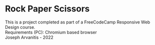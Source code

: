 # Rock Paper Scissors

This is a project completed as part of a FreeCodeCamp Responsive Web Design course.<br>
Requirements (PC): Chromium based browser<br>
Joseph Arvanitis - 2022<br>

